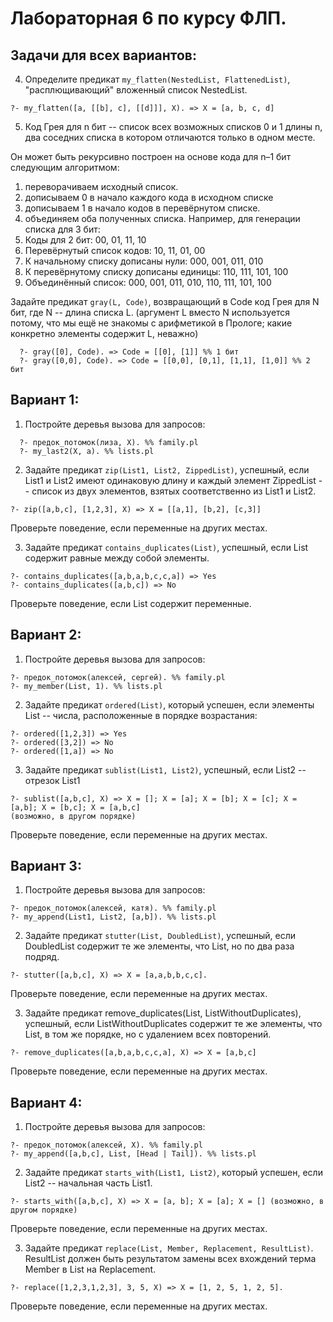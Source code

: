 # Лабораторная 6 по курсу ФЛП.

## Задачи для всех вариантов:

4. Определите предикат `my_flatten(NestedList, FlattenedList)`, "расплющивающий" вложенный список NestedList.
  
  ```
  ?- my_flatten([a, [[b], c], [[d]]], X). => X = [a, b, c, d]
  ```

5. Код Грея для n бит -- список всех возможных списков 0 и 1 длины n, два соседних списка в котором отличаются только в одном месте.

Он может быть рекурсивно построен на основе кода для n–1 бит следующим алгоритмом: 
1. переворачиваем исходный список.
2. дописываем 0 в начало каждого кода в исходном списке 
3. дописываем 1 в начало кодов в перевёрнутом списке. 
4. объединяем оба полученных списка.
Например, для генерации списка для 3 бит:
0. Коды для 2 бит: 00, 01, 11, 10
1. Перевёрнутый список кодов: 10, 11, 01, 00
2. К начальному списку дописаны нули: 000, 001, 011, 010
3. К перевёрнутому списку дописаны единицы: 110, 111, 101, 100
4. Объединённый список: 000, 001, 011, 010, 110, 111, 101, 100

Задайте предикат `gray(L, Code)`, возвращающий в Code код Грея для N бит, где N -- длина списка L.
(аргумент L вместо N используется потому, что мы ещё не знакомы с арифметикой в Прологе; какие конкретно элементы содержит L, неважно)

```
  ?- gray([0], Code). => Code = [[0], [1]] %% 1 бит
  ?- gray([0,0], Code). => Code = [[0,0], [0,1], [1,1], [1,0]] %% 2 бит
```

## Вариант 1:

1. Постройте деревья вызова для запросов:

```
  ?- предок_потомок(лиза, X). %% family.pl
  ?- my_last2(X, a). %% lists.pl
```

2. Задайте предикат `zip(List1, List2, ZippedList)`, успешный, если List1 и List2 имеют одинаковую длину и каждый элемент ZippedList -- список из двух элементов, взятых соответственно из List1 и List2.
  
  ```
  ?- zip([a,b,c], [1,2,3], X) => X = [[a,1], [b,2], [c,3]]
  ```

Проверьте поведение, если переменные на других местах.

3. Задайте предикат `contains_duplicates(List)`, успешный, если List содержит равные между собой элементы.
  
  ```
  ?- contains_duplicates([a,b,a,b,c,c,a]) => Yes
  ?- contains_duplicates([a,b,c]) => No
  ```

Проверьте поведение, если List содержит переменные.

## Вариант 2:

1. Постройте деревья вызова для запросов:
  
  ```
  ?- предок_потомок(алексей, сергей). %% family.pl
  ?- my_member(List, 1). %% lists.pl
  ```

2. Задайте предикат `ordered(List)`, который успешен, если элементы List -- числа, расположенные в порядке возрастания:
  
  ```
  ?- ordered([1,2,3]) => Yes
  ?- ordered([3,2]) => No
  ?- ordered([1,a]) => No
  ```

3. Задайте предикат `sublist(List1, List2)`, успешный, если List2 -- отрезок List1
  
  ```
  ?- sublist([a,b,c], X) => X = []; X = [a]; X = [b]; X = [c]; X = [a,b]; X = [b,c]; X = [a,b,c] 
  (возможно, в другом порядке)
  ```

Проверьте поведение, если переменные на других местах.

## Вариант 3:

1. Постройте деревья вызова для запросов:
  
  ```
  ?- предок_потомок(алексей, катя). %% family.pl
  ?- my_append(List1, List2, [a,b]). %% lists.pl
  ```

2. Задайте предикат `stutter(List, DoubledList)`, успешный, если DoubledList содержит те же элементы, что List, но по два раза подряд.
  
  ```
  ?- stutter([a,b,c], X) => X = [a,a,b,b,c,c]. 
  ```

Проверьте поведение, если переменные на других местах.

3. Задайте предикат remove_duplicates(List, ListWithoutDuplicates), успешный, если ListWithoutDuplicates содержит те же элементы, что List, в том же порядке, но с удалением всех повторений.
  
  ```
  ?- remove_duplicates([a,b,a,b,c,c,a], X) => X = [a,b,c]
  ```
  
Проверьте поведение, если переменные на других местах. 

## Вариант 4:

1. Постройте деревья вызова для запросов:
  
  ```
  ?- предок_потомок(алексей, X). %% family.pl
  ?- my_append([a,b,c], List, [Head | Tail]). %% lists.pl
  ```

2. Задайте предикат `starts_with(List1, List2)`, который успешен, если List2 -- начальная часть List1.
  
  ```
  ?- starts_with([a,b,c], X) => X = [a, b]; X = [a]; X = [] (возможно, в другом порядке)
  ```

Проверьте поведение, если переменные на других местах.

3. Задайте предикат `replace(List, Member, Replacement, ResultList)`. ResultList должен быть результатом замены всех вхождений терма Member в List на Replacement.
  
  ```
  ?- replace([1,2,3,1,2,3], 3, 5, X) => X = [1, 2, 5, 1, 2, 5]. 
  ```
  
Проверьте поведение, если переменные на других местах.
